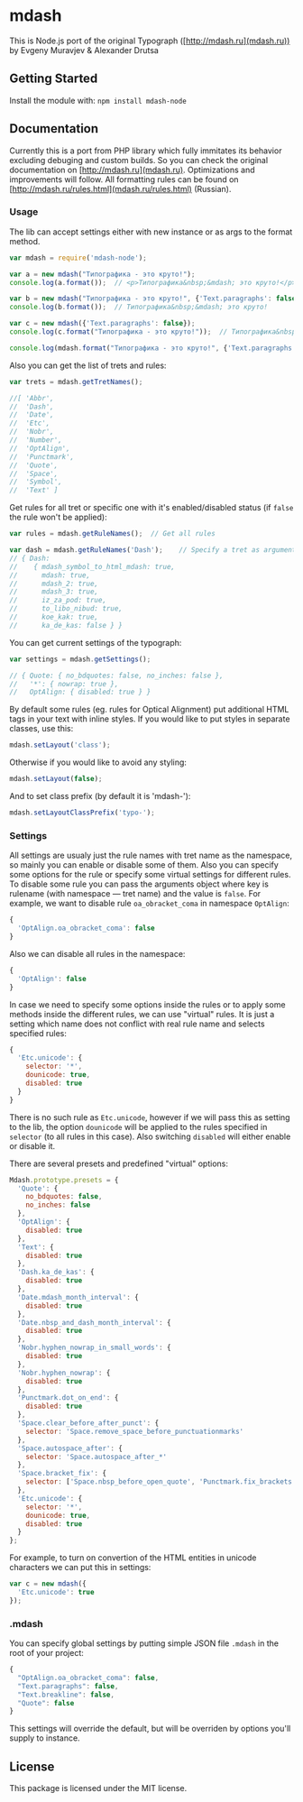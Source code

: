 # mdash

This is Node.js port of the original Typograph ([http://mdash.ru](mdash.ru)) by Evgeny Muravjev & Alexander Drutsa

## Getting Started
Install the module with: `npm install mdash-node`

## Documentation
Currently this is a port from PHP library which fully immitates its behavior excluding debuging and custom builds. So you can check the original documentation on [http://mdash.ru](mdash.ru). Optimizations and improvements will follow. All formatting rules can be found on [http://mdash.ru/rules.html](mdash.ru/rules.html) (Russian).

### Usage
The lib can accept settings either with new instance or as args to the format method.

```javascript
var mdash = require('mdash-node');

var a = new mdash("Типографика - это круто!");
console.log(a.format());  // <p>Типографика&nbsp;&mdash; это круто!</p>

var b = new mdash("Типографика - это круто!", {'Text.paragraphs': false});
console.log(b.format());  // Типографика&nbsp;&mdash; это круто!

var c = new mdash({'Text.paragraphs': false});
console.log(c.format("Типографика - это круто!"));  // Типографика&nbsp;&mdash; это круто!

console.log(mdash.format("Типографика - это круто!", {'Text.paragraphs': false}));  // Типографика&nbsp;&mdash; это круто!
```

Also you can get the list of trets and rules:

```javascript
var trets = mdash.getTretNames();

//[ 'Abbr',
//  'Dash',
//  'Date',
//  'Etc',
//  'Nobr',
//  'Number',
//  'OptAlign',
//  'Punctmark',
//  'Quote',
//  'Space',
//  'Symbol',
//  'Text' ]
```

Get rules for all tret or specific one with it's enabled/disabled status (if `false` the rule won't be applied):

```javascript
var rules = mdash.getRuleNames();  // Get all rules

var dash = mdash.getRuleNames('Dash');    // Specify a tret as argument
// { Dash: 
//    { mdash_symbol_to_html_mdash: true,
//      mdash: true,
//      mdash_2: true,
//      mdash_3: true,
//      iz_za_pod: true,
//      to_libo_nibud: true,
//      koe_kak: true,
//      ka_de_kas: false } }
```

You can get current settings of the typograph:

```javascript
var settings = mdash.getSettings();

// { Quote: { no_bdquotes: false, no_inches: false },
//   '*': { nowrap: true },
//   OptAlign: { disabled: true } }
```

By default some rules (eg. rules for Optical Alignment) put additional HTML tags in your text with inline styles. If you would like to put styles in separate classes, use this:

```javascript
mdash.setLayout('class');
```

Otherwise if you would like to avoid any styling:

```javascript
mdash.setLayout(false);
```

And to set class prefix (by default it is 'mdash-'):

```javascript
mdash.setLayoutClassPrefix('typo-');
```

### Settings
All settings are usualy just the rule names with tret name as the namespace, so mainly you can enable or disable some of them. Also you can specify some options for the rule or specify some virtual settings for different rules. To disable some rule you can pass the arguments object where key is rulename (with namespace — tret name) and the value is `false`. For example, we want to disable rule `oa_obracket_coma` in namespace `OptAlign`:

```javascript
{
  'OptAlign.oa_obracket_coma': false
}
```

Also we can disable all rules in the namespace:

```javascript
{
  'OptAlign': false
}
```

In case we need to specify some options inside the rules or to apply some methods inside the different rules, we can use "virtual" rules. It is just a setting which name does not conflict with real rule name and selects specified rules:

```javascript
{
  'Etc.unicode': {
    selector: '*',
    dounicode: true,
    disabled: true
  }
}
```

There is no such rule as `Etc.unicode`, however if we will pass this as setting to the lib, the option `dounicode` will be applied to the rules specified in `selector` (to all rules in this case). Also switching `disabled` will either enable or disable it.

There are several presets and predefined "virtual" options:

```javascript
Mdash.prototype.presets = {
  'Quote': {
    no_bdquotes: false,
    no_inches: false
  },
  'OptAlign': {
    disabled: true
  },
  'Text': {
    disabled: true
  },
  'Dash.ka_de_kas': {
    disabled: true
  },
  'Date.mdash_month_interval': {
    disabled: true
  },
  'Date.nbsp_and_dash_month_interval': {
    disabled: true
  },
  'Nobr.hyphen_nowrap_in_small_words': {
    disabled: true
  },
  'Nobr.hyphen_nowrap': {
    disabled: true
  },
  'Punctmark.dot_on_end': {
    disabled: true
  },
  'Space.clear_before_after_punct': {
    selector: 'Space.remove_space_before_punctuationmarks'
  },
  'Space.autospace_after': {
    selector: 'Space.autospace_after_*'
  },
  'Space.bracket_fix': {
    selector: ['Space.nbsp_before_open_quote', 'Punctmark.fix_brackets']
  },
  'Etc.unicode': {
    selector: '*',
    dounicode: true,
    disabled: true
  }
};
```

For example, to turn on convertion of the HTML entities in unicode characters we can put this in settings:

```javascript
var c = new mdash({
  'Etc.unicode': true
});
```

### .mdash

You can specify global settings by putting simple JSON file `.mdash` in the root of your project:

```javascript
{
  "OptAlign.oa_obracket_coma": false,
  "Text.paragraphs": false,
  "Text.breakline": false,
  "Quote": false
}
```

This settings will override the default, but will be overriden by options you'll supply to instance.


## License
This package is licensed under the MIT license.

